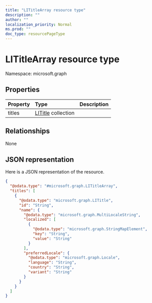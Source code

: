 ```yaml
---
title: "LITitleArray resource type"
description: ""
author: ""
localization_priority: Normal
ms.prod: ""
doc_type: resourcePageType
---
```


# LITitleArray resource type


Namespace: microsoft.graph



## Properties
|Property|Type|Description|
|:---|:---|:---|
|titles|[LITitle](../resources/lititle.md) collection||

## Relationships
None

## JSON representation
Here is a JSON representation of the resource.
<!-- {
  "blockType": "resource",
  "@odata.type": "microsoft.graph.LITitleArray"
}
-->
``` json
{
  "@odata.type": "#microsoft.graph.LITitleArray",
  "titles": [
    {
      "@odata.type": "microsoft.graph.LITitle",
      "id": "String",
      "name": {
        "@odata.type": "microsoft.graph.MultiLocaleString",
        "localized": [
          {
            "@odata.type": "microsoft.graph.StringMapElement",
            "key": "String",
            "value": "String"
          }
        ],
        "preferredLocale": {
          "@odata.type": "microsoft.graph.Locale",
          "language": "String",
          "country": "String",
          "variant": "String"
        }
      }
    }
  ]
}
```

